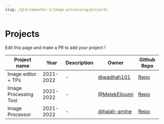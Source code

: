 ```yaml
---
slug: /gl4/semester-1/image-processing/projects
---
```


# Projects

Edit this page and make a PR to add your project !

| Project name | Year | Description | Owner | Github Repo |
| --- | --- | --- | --- | --- |
| Image editor + TPs | 2021-2022 | - | [@wadhah101](https://github.com/wadhah101) | [Repo](https://github.com/wadhah101/Image-Processing) |
| Image Processing Tool | 2021-2022 | - | [@MelekElloumi](https://github.com/MelekElloumi) | [Repo](https://github.com/MelekElloumi/Image-Processing-Tool) |
| Image Processor | 2021-2022 | - | [@hajali-amine](https://github.com/hajali-amine) | [Repo](https://github.com/hajali-amine/image-processing-interface) |
